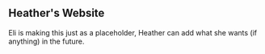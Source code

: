 ## Heather's Website

Eli is making this just as a placeholder, Heather can add what she wants (if anything) in the future.
